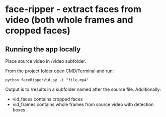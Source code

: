 # face-ripper - extract faces from video (both whole frames and cropped faces)

## Running the app locally
Place source video in /video subfolder.

From the project folder open CMD/Terminal and run:

`python faceRipperVid.py -i "file.mp4"`

Output is to /results in a subfolder named after the source file.
Additionally: 
+ vid_faces contains cropped faces
+ vid_frames contains whole frames from source video with detection boxes